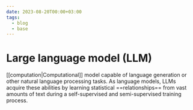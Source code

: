 ```yaml
---
date: 2023-08-20T00:00+03:00
tags:
  - blog
  - base
---
```


# Large language model (LLM)

[[computation|Computational]] model capable of language generation or other
natural language processing tasks. As language models, LLMs acquire these
abilities by learning statistical ==relationships== from vast amounts of text
during a self-supervised and semi-supervised training process.
